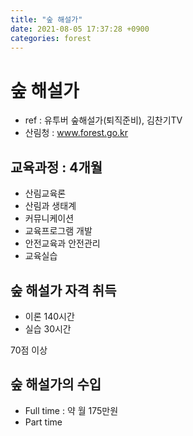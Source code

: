 ```yaml
---
title: "숲 해설가"
date: 2021-08-05 17:37:28 +0900
categories: forest
---
```


# 숲 해설가
- ref : 유투버 숲해설가(퇴직준비), 김찬기TV
- 산림청 : www.forest.go.kr


## 교육과정 : 4개월
- 산림교육론
- 산림과 생태계
- 커뮤니케이션
- 교육프로그램 개발
- 안전교육과 안전관리
- 교육실습

## 숲 해설가 자격 취득
- 이론 140시간
- 실습 30시간

70점 이상

## 숲 해설가의 수입
- Full time : 약 월 175만원
- Part time